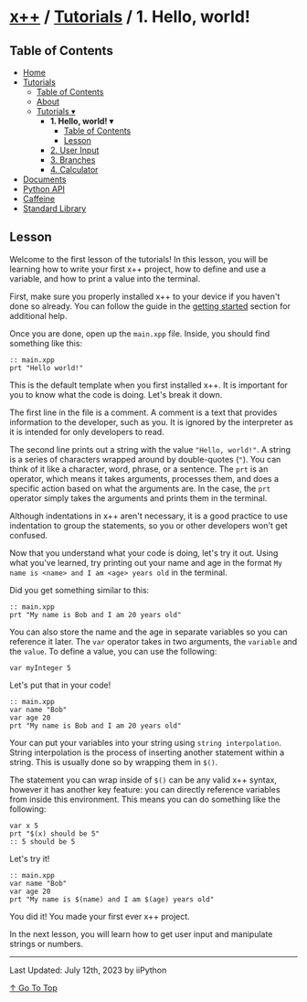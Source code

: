 # [x++](../../README.md) / [Tutorials](../tutorials.md) / 1. Hello, world!

## Table of Contents

- [Home](../../README.md)
- [Tutorials](../tutorials.md)
    - [Table of Contents](#table-of-contents)
    - [About](#about)
    - [Tutorials ▾](#tutorials)
        - **1. Hello, world! ▾**
            - [Table of Contents](#table-of-contents)
            - [Lesson](#lesson)
        - [2. User Input](./2userInput.md)
        - [3. Branches](./3branches.md)
        - [4. Calculator](./4calculator.md)
- [Documents](../documents.md)
- [Python API](../standardLibrary.md)
- [Caffeine](./caffeine.md)
- [Standard Library](../pythonAPI.md)

## Lesson

Welcome to the first lesson of the tutorials! In this lesson, you will be learning how to write your first x++ project, how to define and use a variable, and how to print a value into the terminal.

First, make sure you properly installed x++ to your device if you haven't done so already. You can follow the guide in the [getting started](../../README.md#getting-started) section for additional help.

Once you are done, open up the `main.xpp` file. Inside, you should find something like this:

```xpp
:: main.xpp
prt "Hello world!"
```

This is the default template when you first installed x++. It is important for you to know what the code is doing. Let's break it down.

The first line in the file is a comment. A comment is a text that provides information to the developer, such as you. It is ignored by the interpreter as it is intended for only developers to read.

The second line prints out a string with the value `"Hello, world!"`. A string is a series of characters wrapped around by double-quotes (`"`). You can think of it like a character, word, phrase, or a sentence. The `prt` is an operator, which means it takes arguments, processes them, and does a specific action based on what the arguments are. In the case, the `prt` operator simply takes the arguments and prints them in the terminal.

Although indentations in x++ aren't necessary, it is a good practice to use indentation to group the statements, so you or other developers won't get confused.

Now that you understand what your code is doing, let's try it out. Using what you've learned, try printing out your name and age in the format `My name is <name> and I am <age> years old` in the terminal.

Did you get something similar to this:

```xpp
:: main.xpp
prt "My name is Bob and I am 20 years old"
```

You can also store the name and the age in separate variables so you can reference it later. The `var` operator takes in two arguments, the `variable` and the `value`. To define a value, you can use the following:

```xpp
var myInteger 5
```

Let's put that in your code!

```xpp
:: main.xpp
var name "Bob"
var age 20
prt "My name is Bob and I am 20 years old"
```

Your can put your variables into your string using `string interpolation`. String interpolation is the process of inserting another statement within a string. This is usually done so by wrapping them in `$()`.

The statement you can wrap inside of `$()` can be any valid x++ syntax, however it has another key feature: you can directly reference variables from inside this environment. This means you can do something like the following:

```xpp
var x 5
prt "$(x) should be 5"
:: 5 should be 5
```

Let's try it!

```xpp
:: main.xpp
var name "Bob"
var age 20
prt "My name is $(name) and I am $(age) years old"
```

You did it! You made your first ever x++ project.

In the next lesson, you will learn how to get user input and manipulate strings or numbers.

---

Last Updated: July 12th, 2023 by iiPython

[↑ Go To Top](#x--tutorials--1-hello-world)